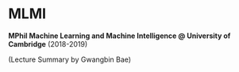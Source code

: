 # MLMI
**MPhil Machine Learning and Machine Intelligence @ University of Cambridge** (2018-2019)

(Lecture Summary by Gwangbin Bae)
